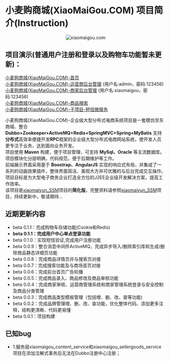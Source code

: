 # 小麦购商城(XiaoMaiGou.COM) 项目简介(Instruction)

<p align="center" >
  <img src="src/main/resources/xiaomaigoulogo/xiaomaigoulogo.png" alt="xiaomaigou.com" title="xiaomaigou.com">
</p> 

## 项目演示(普通用户注册和登录以及购物车功能暂未更新)：<br>
[小麦购商城(XiaoMaiGou.COM)-首页](http://xiaomaigou.com:9999) <br>
[小麦购商城(XiaoMaiGou.COM)-运营商后台管理](http://admin.xiaomaigou.com:9999) (用户名:admin，密码:123456)<br>
[小麦购商城(XiaoMaiGou.COM)-商家后台管理](http://item.xiaomaigou.com:9999/xiaomaigou_shop_web) (用户名:xiaomaigou，密码:123456)<br>
[小麦购商城(XiaoMaiGou.COM)-商品搜索](http://search.xiaomaigou.com:9999) <br>
[小麦购商城(XiaoMaiGou.COM)-子项目-短信微服务](https://github.com/xiaomaiyun/xiaomaigou_sms_service) <br>

小麦购商城(XiaoMaiGou.COM)-企业级大型分布式电商系统项目是一套模仿京东商城、整合 **Dubbo+Zookeeper+ActiveMQ+Redis+SpringMVC+Spring+MyBatis** 支持**分布式**高效率便捷开发**RPC**框架的企业级大型分布式电商网站系统，使开发人员更专注于业务，达到面向业务开发。<br>
项目使用 **Maven** 构建，便于项目管理，可支持 **MySql、Oracle** 等主流数据库。<br>
项目模块化分层明确，代码规范，便于后期维护等工作。<br>
前端展示界面采用基于 **Boostrap、AngularJS** 实现的响应式布局，并集成了一系列的动画效果插件，整体界面简洁、美观大方并可优雅的与后台完成交互操作。<br>
项目目标是为大型电子商务企业打造全方位的J2EE企业级开发解决方案，提高工作效率。<br>
该项目是[xiaomaiyun_SSM](https://github.com/xiaomaiyun/xiaomaiyun_SSM)项目的**简化版**，完整资料请参照[xiaomaiyun_SSM](https://github.com/xiaomaiyun/xiaomaiyun_SSM)项目，持续更新中，敬请期待...

## 近期更新内容
* beta 0.1.1：完成购物车存储功能(Cookie和Redis)
* **beta 0.1.1：完成用户中心单点登录功能**
* beta 0.1.0：实现短信验证,完成用户注册功能
* beta 0.0.9：整合消息中间件ActiveMQ，完成异步导入/删除索引库和生成/删除商品静态详细页功能
* beta 0.0.8：完成商品详情页并与搜索页对接
* beta 0.0.7：完成搜索功能及与商场首页对接
* beta 0.0.6：完成前台首页广告轮播
* beta 0.0.5：完成商品录入、商品修改及商品审核功能
* beta 0.0.4：完成商家审核、运营商管理系统和商家管理系统登录与安全控制及商品分类管理
* beta 0.0.3：完成商品类型模板管理（包括增、删、改、查等功能)
* beta 0.0.2：完成品牌管理增、删、改、查功能，优化整体代码、添加更多注释，结构更清晰、代码更易懂
* beta 0.0.1：项目构建

## 已知bug
* 1.服务层xiaomaigou_content_service和xiaomaigou_sellergoods_service项目在添加注解式事务后无法在Dubbo注册中心注册；


